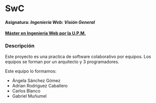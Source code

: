 # SwC
#### Asignatura: *Ingeniería Web: Visión General*
#### [Máster en Ingeniería Web por la U.P.M.](http://miw.etsisi.upm.es)

### Descripción

Este proyecto es una practica de software colaborativo por equipos.
Los equipos se forman por un arquitecto y 3 programadores. 

Este equipo lo formamos:

- Ángela Sánchez Gómez
- Adrian Rodriguez Caballero
- Carlos Blanco
- Gabriel Muñumel
 
